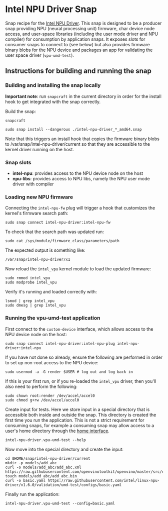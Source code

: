 # Intel NPU Driver Snap

Snap recipe for the [Intel NPU Driver](https://github.com/intel/linux-npu-driver/). This snap is designed to be a producer snap providing NPU (neural processing unit) firmware, char device node access, and user-space libraries (including the user mode driver and NPU compiler) for consumption by application snaps. It exposes slots for consumer snaps to connect to (see below) but also provides firmware binary blobs for the NPU device and packages an app for validating the user space driver (`vpu-umd-test`).

## Instructions for building and running the snap

### Building and installing the snap locally

**Important note**: run `snapcraft` in the current directory in order for the install hook to get integrated with the snap correctly.

Build the snap:

```
snapcraft
```

```
sudo snap install --dangerous ./intel-npu-driver_*_amd64.snap
```

Note that this triggers an install hook that copies the firmware
binary blobs to /var/snap/intel-npu-driver/current so that they
are accessible to the kernel driver running on the host.

### Snap slots

* **intel-npu**: provides access to the NPU device node on the host
* **npu-libs**: provides access to NPU libs, namely the NPU user mode driver with compiler

### Loading new NPU firmware

Connecting the `intel-npu-fw` plug will trigger a hook that customizes the kernel's firmware search path:

```
sudo snap connect intel-npu-driver:intel-npu-fw
```

To check that the search path was updated run:

```
sudo cat /sys/module/firmware_class/parameters/path
```

The expected output is something like:

```
/var/snap/intel-npu-driver/x1
```

Now reload the `intel_vpu` kernel module to load the updated firmware:

```
sudo rmmod intel_vpu
sudo modprobe intel_vpu
```

Verify it's running and loaded correctly with:

```
lsmod | grep intel_vpu
sudo dmesg | grep intel_vpu
```

### Running the vpu-umd-test application

First connect to the `custom-device` interface, which allows access to the NPU device node on the host:

```
sudo snap connect intel-npu-driver:intel-npu-plug intel-npu-driver:intel-npu
```

If you have not done so already, ensure the following are performed in order to set up non-root access to the NPU device:

```
sudo usermod -a -G render $USER # log out and log back in
```

If this is your first run, or if you re-loaded the `intel_vpu` driver, then you'll also need to perform the following:

```
sudo chown root:render /dev/accel/accel0
sudo chmod g+rw /dev/accel/accel0
```

Create input for tests. Here we store input in a special directory that is accessible both inside and outside the snap. This directory is created the first time you run the application. This is not a strict requirement for consuming snaps, for example a consuming snap may allow access to a user's home directory through the [home interface](https://snapcraft.io/docs/home-interface).

```
intel-npu-driver.vpu-umd-test --help
```

Now move into the special directory and create the input:

```
cd $HOME/snap/intel-npu-driver/current
mkdir -p models/add_abc
curl -o models/add_abc/add_abc.xml https://raw.githubusercontent.com/openvinotoolkit/openvino/master/src/core/tests/models/ir/add_abc.xml
touch models/add_abc/add_abc.bin
curl -o basic.yaml https://raw.githubusercontent.com/intel/linux-npu-driver/v1.6.0/validation/umd-test/configs/basic.yaml
```

Finally run the application:

```
intel-npu-driver.vpu-umd-test --config=basic.yaml
```
